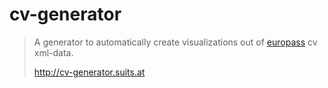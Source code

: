 # cv-generator

> A  generator to automatically create visualizations out of [europass](https://europass.cedefop.europa.eu/ "europass") cv xml-data.
>
> http://cv-generator.suits.at 
